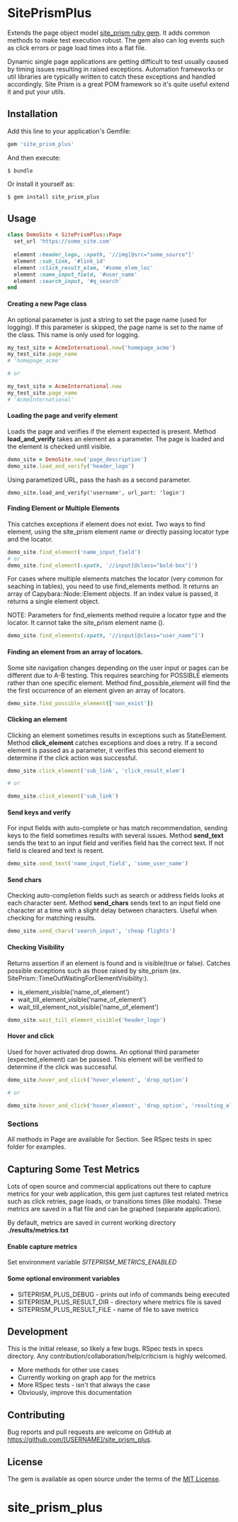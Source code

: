 # SitePrismPlus

Extends the page object model [site_prism ruby gem](https://github.com/natritmeyer/site_prism). It adds common methods to make test execution robust. The gem also can log events such as click errors or page load times into a flat file.

Dynamic single page applications are getting difficult to test usually caused by timing issues resulting in raised 
exceptions. Automation frameworks or util libraries are typically written to catch these exceptions and handled accordingly. Site Prism 
is a great POM framework so it's quite useful extend it and put your utils.

## Installation

Add this line to your application's Gemfile:

```ruby
gem 'site_prism_plus'
```

And then execute:

    $ bundle

Or install it yourself as:

    $ gem install site_prism_plus

## Usage

```ruby
class DemoSite < SitePrismPlus::Page
  set_url 'https://some_site.com'
  
  element :header_logo, :xpath, '//img[@src="some_source"]'
  element :sub_link, '#link_id'
  element :click_result_elem, '#some_elem_loc'
  element :name_input_field, '#user_name'
  element :search_input, '#q_search'
end
```

#### Creating a new Page class
An optional parameter is just a string to set the page name (used for logging). If this parameter is skipped, the page name is set to the name of the class. This name is only used for logging.
```ruby
my_test_site = AcmeInternational.new('homepage_acme')
my_test_site.page_name
# 'homepage_acme'

# or

my_test_site = AcmeInternational.new
my_test_site.page_name
# 'AcmeInternational'
```

#### Loading the page and verify element
Loads the page and verifies if the element expected is present. Method __load_and_verify__ takes an element 
as a parameter. The page is loaded and the element is checked until visible.
```ruby
demo_site = DemoSite.new('page_description')
demo_site.load_and_verify('header_logo')
```

Using parametized URL, pass the hash as a second parameter.
```
demo_site.load_and_verify('username', url_part: 'login')
```

#### Finding Element or Multiple Elements
This catches exceptions if element does not exist. Two ways to find element, using the site_prism
element name or directly passing locator type and the locator.
```ruby
demo_site.find_element('name_input_field') 
# or
demo_site.find_element(:xpath, '//input[@class="bold-box"]')
```

For cases where multiple elements matches the locator (very common for seaching in tables), 
you need to use find_elements method. It returns an array of Capybara::Node::Element objects. 
If an index value is passed, it returns a single element object.

NOTE: Parameters for find_elements method require a locator type and the locator. It cannot 
take the site_prism element name ().
```ruby
demo_site.find_elements(:xpath, '//input[@class="user_name"]')
```

#### Finding an element from an array of locators. 
Some site navigation changes depending on the user input or pages can be different due to A-B testing.
This requires searching for POSSIBLE elements rather than one specific element. Method find_possible_element
will find the the first occurrence of an element given an array of locators.
```ruby
demo_site.find_possible_element(['non_exist'])
```

#### Clicking an element
Clicking an element sometimes results in exceptions such as StateElement. Method __click_element__ catches 
exceptions and does a retry. If a second element is passed as a parameter, it verifies this second element 
to determine if the click action was successful.
```ruby
demo_site.click_element('sub_link', 'click_result_elem')

# or 

demo_site.click_element('sub_link')
```

#### Send keys and verify
For input fields with auto-complete or has match recommendation, sending keys to the field sometimes results with several 
issues. Method __send_text__ sends the text to an input field and verifies field has the correct text. If not
field is cleared and text is resent.
```ruby
demo_site.send_text('name_input_field', 'some_user_name')
```

#### Send chars
Checking auto-completion fields such as search or address fields looks at each character sent. 
Method __send_chars__ sends text to an input field one character at a time with a slight delay between characters. Useful when checking for 
matching results. 
```ruby
demo_site.send_chars('search_input', 'cheap flights')
```

#### Checking Visibility
Returns assertion if an element is found and is visible(true or false). Catches possible exceptions such as those
 raised by site_prism (ex. SitePrism::TimeOutWaitingForElementVisibility:).
* is_element_visible('name_of_element')
* wait_till_element_visible('name_of_element')
* wait_till_element_not_visible('name_of_element')
```ruby
demo_site.wait_till_element_visible('header_logo')
```

#### Hover and click
Used for hover activated drop downs. An optional third parameter (expected_element) can be passed. This element will
be verified to determine if the click was successful.
```ruby
demo_site.hover_and_click('hover_element', 'drop_option')

# or
 
demo_site.hover_and_click('hover_element', 'drop_option', 'resulting_element')
```

### Sections
All methods in Page are available for Section. See RSpec tests in spec folder for examples.

## Capturing Some Test Metrics
Lots of open source and commercial applications out there to capture metrics for your web application, this gem 
just captures test related metrics such as click retries, page loads, or transitions times (like modals). These metrics are 
saved in a flat file and can be graphed (separate application).

By default, metrics are saved in current working directory __./results/metrics.txt__



#### Enable capture metrics
Set environment variable *_SITEPRISM_METRICS_ENABLED_*

#### Some optional environment variables
* SITEPRISM_PLUS_DEBUG - prints out info of commands being executed
* SITEPRISM_PLUS_RESULT_DIR - directory where metrics file is saved
* SITEPRISM_PLUS_RESULT_FILE - name of file to save metrics

## Development
This is the initial release, so likely a few bugs. RSpec tests in specs directory. Any contribution/collaboration/help/criticism
is highly welcomed.
* More methods for other use cases
* Currently working on graph app for the metrics 
* More RSpec tests - isn't that always the case
* Obviously, improve this documentation
## Contributing

Bug reports and pull requests are welcome on GitHub at https://github.com/[USERNAME]/site_prism_plus.

## License

The gem is available as open source under the terms of the [MIT License](https://opensource.org/licenses/MIT).
# site_prism_plus
